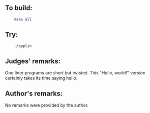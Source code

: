 ## To build:

```sh
    make all
```


## Try:

```sh
    ./applin
```


## Judges' remarks:

One liner programs are short but twisted.  This "Hello, world!" version
certainly takes its time saying hello.


## Author's remarks:

No remarks were provided by the author.


<!--

    Copyright © 1984-2024 by Landon Curt Noll. All Rights Reserved.

    You are free to share and adapt this file under the terms of this license:

	Creative Commons Attribution-ShareAlike 4.0 International (CC BY-SA 4.0)

    For more information, see:

	https://creativecommons.org/licenses/by-sa/4.0/

-->
